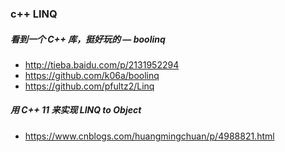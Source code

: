 ### c++ LINQ
##### 看到一个 C++ 库，挺好玩的 — boolinq
- http://tieba.baidu.com/p/2131952294
- https://github.com/k06a/boolinq
- https://github.com/pfultz2/Linq

##### 用 C++ 11 来实现 LINQ to Object
- https://www.cnblogs.com/huangmingchuan/p/4988821.html
